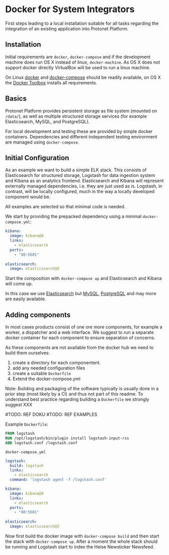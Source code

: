 # Docker for System Integrators

First steps leading to a local installation suitable for all tasks regarding the integration of an existing application into Protonet Platform.

## Installation

Initial requirements are  `docker`, `docker-compose` and if the development machine does run OS X instead of linux, `docker-machine`. As OS X does not support docker directly VirtualBox will be used to run a linux machine.


On Linux [docker](https://docs.docker.com/linux/step_one/) and [docker-compose](https://docs.docker.com/engine/installation/ubuntulinux/) should be readily available, on OS X the [Docker Toolbox](https://www.docker.com/docker-toolbox) installs all requirements.


## Basics

Protonet Platform provides persistent storage as file system (mounted on `/data/`), as well as multiple structured storage services (for example Elasticsearch, MySQL, and PostgreSQL).

For local development and testing these are provided by simple docker containers. Dependencies and different independent testing environment are managed using `docker-compose`.


## Initial Configuration

As an example we want to build a simple ELK stack. This consists of Elasticsearch for structured storage, Logstash for data ingestion system and Kibana as an  analytics frontend. Elasticsearch and Kibana will represent externally managed dependencies, i.e. they are just used as is. Logstash, in contrast, will be locally configured, much in the way a locally developed component would be.

All examples are selected so that minimal code is needed.

We start by providing the prepacked dependency using a minimal `docker-compose.yml`:

```yaml
kibana:
  image: kibana@4
  links:
    - elasticsearch
  ports:
    - "80:5601"
  
elasticsearch:
  image: elasticsearch@2
```

Start the composition with `docker-compose up` and Elasticsearch and Kibana will come up.

In this case we use [Elasticsearch](https://hub.docker.com/_/elasticsearch/) but [MySQL](https://hub.docker.com/_/mysql/), [PostgreSQL](https://hub.docker.com/_/postgres/) and may more are easily available.

## Adding components

In most cases products consist of one ore more components, for example a worker, a dispatcher and a web interface. We suggest to run a separate docker container for each component to ensure separation of concerns.

As these components are not available from the docker hub we need to build them ourselves:

1. create a directory for each componentent.
1. add any needed configuration files
1. create a suitable `Dockerfile`
1. Extend the docker-compose.yml

Note: Building and packaging of the software typically is usually done in a prior step (most likely by a CI) and thus not part of this readme. To understand best practice regarding building a `Dockerfile` we strongly suggest XXX

#TODO: REF DOKU
#TODO: REF EXAMPLES 

Example `Dockerfile`:


```dockerfile
FROM logstash
RUN /opt/logstash/bin/plugin install logstash-input-rss
ADD logstash.conf /logstash.conf
```

`docker-compose.yml`

```yaml
logstash:
  build: logstash
  links:
    - elasticsearch
  command: 'logstash agent -f /logstash.conf'

kibana:
  image: kibana@4
  links:
    - elasticsearch
  ports:
    - "80:5601"
  
elasticsearch:
  image: elasticsearch@2
```

Now first build the docker image with `docker-compose build` and then start the stack with `docker-compose up`. After a moment the whole stack should be running and Logstash start to index the Heise Newsticker Newsfeed.